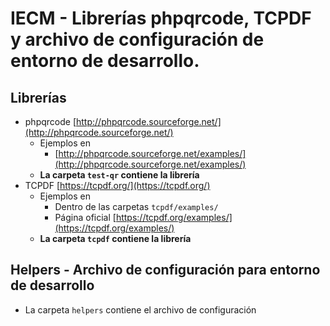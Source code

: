 # IECM - Librerías phpqrcode, TCPDF y archivo de configuración de entorno de desarrollo.

## Librerías

* phpqrcode [http://phpqrcode.sourceforge.net/](http://phpqrcode.sourceforge.net/)
    - Ejemplos en
        - [http://phpqrcode.sourceforge.net/examples/](http://phpqrcode.sourceforge.net/examples/)
    - **La carpeta ````test-qr```` contiene la librería**
* TCPDF [https://tcpdf.org/](https://tcpdf.org/)
    - Ejemplos en
        - Dentro de las carpetas ```tcpdf/examples/```
        - Página oficial [https://tcpdf.org/examples/](https://tcpdf.org/examples/)
    - **La carpeta ```tcpdf``` contiene la librería**

## Helpers - Archivo de configuración para entorno de desarrollo

* La carpeta ```helpers``` contiene el archivo de configuración



